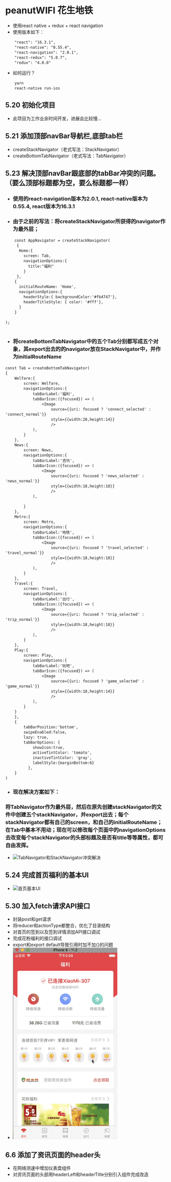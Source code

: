 # peanutWIFI 花生地铁
* 使用react native + redux + react navigation
* 使用版本如下：
```   
    "react": "16.3.1",
    "react-native": "0.55.4",
    "react-navigation": "2.0.1",
    "react-redux": "5.0.7",
    "redux": "4.0.0"
```
* 如何运行？
```
    yarn
    react-native run-ios
```
## 5.20 初始化项目
* 此项目为工作业余时间开发，进展会比较慢...

## 5.21 添加顶部navBar导航栏,底部tab栏
* createStackNavigator（老式写法：StackNavigator）
* createBottomTabNavigator（老式写法：TabNavigator）

## 5.23 解决顶部navBar跟底部的tabBar冲突的问题。（要么顶部标题都为空，要么标题都一样）
* ### 使用的react-navigation版本为2.0.1, react-native版本为0.55.4, react版本为16.3.1
* ### 由于之前的写法：将createStackNavigator所获得的navigator作为最外层； 
```
    const AppNavigator = createStackNavigator(
     {
      Home:{
        screen: Tab,
        navigationOptions:{
          title:"福利"
        }
     },
    {
      initialRouteName: 'Home',
      navigationOptions:{
        headerStyle:{ backgroundColor:'#fb4747'},
        headerTitleStyle: { color: '#fff'},
      }
    }
    
);
    
```
* ### 将createBottomTabNavigator中的五个Tab分别都写成五个对象，其export出去的的navigator放在StackNavigator中，并作为initialRouteName 
```
const Tab = createBottomTabNavigator(
{
    Welfare:{ 
        screen: Welfare,  
        navigationOptions:{ 
            tabBarLabel:'福利',
            tabBarIcon:({focused}) => (  
                <Image 
                    source={{uri: focused ? 'connect_selected' : 'connect_normal'}}  
                    style={{width:20,height:14}}  
                    />  
            ),
        }    
    },
    News:{ 
        screen: News,
        navigationOptions:{
            tabBarLabel:'咨讯',
            tabBarIcon:({focused}) => (  
                <Image 
                    source={{uri: focused ? 'news_selected' : 'news_normal'}}  
                    style={{width:18,height:18}}  
                    />  
            ),
        
        }
    },
    Metro:{ 
        screen: Metro,
        navigationOptions:{
            tabBarLabel:'地铁',
            tabBarIcon:({focused}) => (  
                <Image 
                    source={{uri: focused ? 'travel_selected' : 'travel_normal'}}  
                    style={{width:18,height:18}}  
                    />  
            ),
        }
    },
    Travel:{ 
        screen: Travel,
        navigationOptions:{
            tabBarLabel:'出行',
            tabBarIcon:({focused}) => (  
                <Image 
                    source={{uri: focused ? 'trip_selected' : 'trip_normal'}}  
                    style={{width:18,height:18}}  
                    />  
            ),
        }
    },
    Play:{ 
        screen: Play,
        navigationOptions:{
            tabBarLabel:'玩吧',
            tabBarIcon:({focused}) => (  
                <Image 
                    source={{uri: focused ? 'game_selected' : 'game_normal'}}  
                    style={{width:18,height:14}}  
                    />  
            ),
        }
    }
    },
    {
        tabBarPosition:'bottom',
        swipeEnabled:false,   
        lazy: true,
        tabBarOptions: {
            showIcon:true,
            activeTintColor: 'tomato',
            inactiveTintColor: 'gray',
            labelStyle:{marginBottom:6}
          },
    }
)  
```
* ### 现在解决方案如下：
### 将TabNavigator作为最外层，然后在原先创建stackNavigator的文件中创建五个stackNavigator，并export出去；每个stackNavigator都有自己的screen，和自己的initialRouteName；在Tab中基本不用动；现在可以修改每个页面中的navigationOptions去改变每个stackNavigator的头部标题及是否有title等等属性，都可自由发挥。
* ![TabNavigator和StackNavigator冲突解决](./exhibition/navigation.gif)

## 5.24 完成首页福利的基本UI
* ![首页基本UI](./exhibition/welfare.png)

## 5.30 加入fetch请求API接口
* 封装post和get请求
* 将reducer和actionType都整合，优化了目录结构
* 对首页的签到以及签到详情添加API接口调试
* 完成花粉福利的接口调试
* export和export default导致引用时加不加{}的问题
* ![首页加入fetch请求](./exhibition/sign.gif)

## 6.6 添加了资讯页面的header头
* 在网络测速中增加仪表盘组件
* 对资讯页面的头部用headerLeft和headerTitle分别引入组件完成改造












